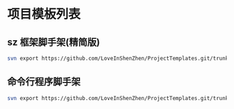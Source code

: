 # 项目模板列表

## sz 框架脚手架(精简版)
```bash
svn export https://github.com/LoveInShenZhen/ProjectTemplates.git/trunk/archetypes/vertx-web-stub {{project_name}}
```

## 命令行程序脚手架
```bash
svn export https://github.com/LoveInShenZhen/ProjectTemplates.git/trunk/archetypes/cli {{project_name}}
```